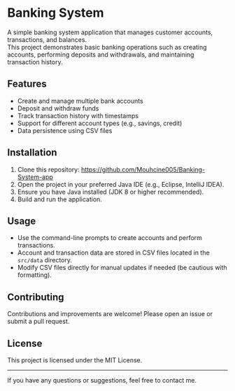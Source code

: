 # Banking System

A simple banking system application that manages customer accounts, transactions, and balances.  
This project demonstrates basic banking operations such as creating accounts, performing deposits and withdrawals, and maintaining transaction history.

## Features

- Create and manage multiple bank accounts  
- Deposit and withdraw funds  
- Track transaction history with timestamps  
- Support for different account types (e.g., savings, credit)  
- Data persistence using CSV files  

## Installation

1. Clone this repository: https://github.com/Mouhcine005/Banking-System-app  
2. Open the project in your preferred Java IDE (e.g., Eclipse, IntelliJ IDEA).
3. Ensure you have Java installed (JDK 8 or higher recommended).
4. Build and run the application.

## Usage

- Use the command-line prompts to create accounts and perform transactions.  
- Account and transaction data are stored in CSV files located in the `src/data` directory.  
- Modify CSV files directly for manual updates if needed (be cautious with formatting).

## Contributing

Contributions and improvements are welcome! Please open an issue or submit a pull request.

## License

This project is licensed under the MIT License.

---

If you have any questions or suggestions, feel free to contact me.
